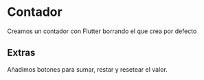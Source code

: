 # Contador
Creamos un contador con Flutter borrando el que crea por defecto

## Extras
Añadimos botones para sumar, restar y resetear el valor.
